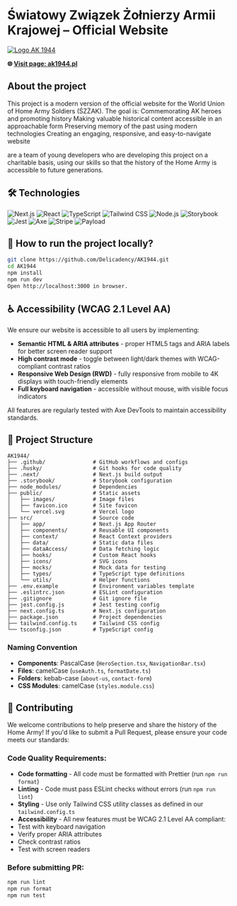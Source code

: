 # Światowy Związek Żołnierzy Armii Krajowej – Official Website

<a href="https://ak1944.pl">
  <img src="https://ak1944.pl/_next/image?url=%2Fimages%2FLogo_SZZAK.png&w=256&q=75" alt="Logo AK 1944">
</a>

**🌐 <a href="https://ak1944.pl">Visit page: ak1944.pl</a>**

## About the project

This project is a modern version of the official website for the World Union of Home Army Soldiers (ŚZŻAK). The goal is:
Commemorating AK heroes and promoting history
Making valuable historical content accessible in an approachable form
Preserving memory of the past using modern technologies
Creating an engaging, responsive, and easy-to-navigate website

are a team of young developers who are developing this project on a charitable basis, using our skills so that the history of the Home Army is accessible to future generations.

## 🛠️ Technologies

![Next.js](https://img.shields.io/badge/Next.js-000000?style=for-the-badge&logo=nextdotjs&logoColor=white)
![React](https://img.shields.io/badge/React-61DAFB?style=for-the-badge&logo=react&logoColor=black)
![TypeScript](https://img.shields.io/badge/TypeScript-3178C6?style=for-the-badge&logo=typescript&logoColor=white)
![Tailwind CSS](https://img.shields.io/badge/Tailwind_CSS-38B2AC?style=for-the-badge&logo=tailwind-css&logoColor=white)
![Node.js](https://img.shields.io/badge/Node.js-339933?style=for-the-badge&logo=nodedotjs&logoColor=white)
![Storybook](https://img.shields.io/badge/Storybook-FF4785?style=for-the-badge&logo=storybook&logoColor=white)
![Jest](https://img.shields.io/badge/Jest-C21325?style=for-the-badge&logo=jest&logoColor=white)
![Axe](https://img.shields.io/badge/Axe-2E2E2E?style=for-the-badge&logo=axe&logoColor=white)
![Stripe](https://img.shields.io/badge/Stripe-008CDD?style=for-the-badge&logo=stripe&logoColor=white)
![Payload](https://img.shields.io/badge/Payload-000000?style=for-the-badge&logo=payload&logoColor=white)

## 🚀 How to run the project locally?

```bash
git clone https://github.com/Delicadency/AK1944.git
cd AK1944
npm install
npm run dev
Open http://localhost:3000 in browser.
```

## ♿ Accessibility (WCAG 2.1 Level AA)

We ensure our website is accessible to all users by implementing:

- **Semantic HTML & ARIA attributes** - proper HTML5 tags and ARIA labels for better screen reader support
- **High contrast mode** - toggle between light/dark themes with WCAG-compliant contrast ratios
- **Responsive Web Design (RWD)** - fully responsive from mobile to 4K displays with touch-friendly elements
- **Full keyboard navigation** - accessible without mouse, with visible focus indicators

All features are regularly tested with Axe DevTools to maintain accessibility standards.

## 📁 Project Structure

```
AK1944/
├── .github/               # GitHub workflows and configs
├── .husky/                # Git hooks for code quality
├── .next/                 # Next.js build output
├── .storybook/            # Storybook configuration
├── node_modules/          # Dependencies
├── public/                # Static assets
│   ├── images/            # Image files
│   ├── favicon.ico        # Site favicon
│   └── vercel.svg         # Vercel logo
├── src/                   # Source code
│   ├── app/               # Next.js App Router
│   ├── components/        # Reusable UI components
│   ├── context/           # React Context providers
│   ├── data/              # Static data files
│   ├── dataAccess/        # Data fetching logic
│   ├── hooks/             # Custom React hooks
│   ├── icons/             # SVG icons
│   ├── mocks/             # Mock data for testing
│   ├── types/             # TypeScript type definitions
│   └── utils/             # Helper functions
├── .env.example           # Environment variables template
├── .eslintrc.json         # ESLint configuration
├── .gitignore             # Git ignore file
├── jest.config.js         # Jest testing config
├── next.config.ts         # Next.js configuration
├── package.json           # Project dependencies
├── tailwind.config.ts     # Tailwind CSS config
└── tsconfig.json          # TypeScript config
```

### Naming Convention

- **Components**: PascalCase (`HeroSection.tsx`, `NavigationBar.tsx`)
- **Files**: camelCase (`useAuth.ts`, `formatDate.ts`)
- **Folders**: kebab-case (`about-us`, `contact-form`)
- **CSS Modules**: camelCase (`styles.module.css`)

## 🤝 Contributing

We welcome contributions to help preserve and share the history of the Home Army! If you'd like to submit a Pull Request, please ensure your code meets our standards:

### Code Quality Requirements:

- **Code formatting** - All code must be formatted with Prettier (run `npm run format`)
- **Linting** - Code must pass ESLint checks without errors (run `npm run lint`)
- **Styling** - Use only Tailwind CSS utility classes as defined in our `tailwind.config.ts`
- **Accessibility** - All new features must be WCAG 2.1 Level AA compliant:
- Test with keyboard navigation
- Verify proper ARIA attributes
- Check contrast ratios
- Test with screen readers

### Before submitting PR:

```bash
npm run lint
npm run format
npm run test
```
